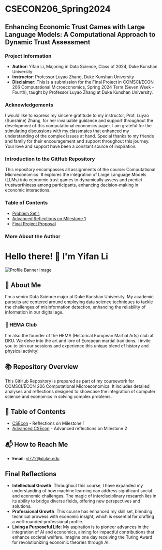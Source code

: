 # CSECON206_Spring2024
## Enhancing Economic Trust Games with Large Language Models: A Computational Approach to Dynamic Trust Assessment

### Project Information
- **Author**: Yifan Li, Majoring in Data Science, Class of 2024, Duke Kunshan University
- **Instructor**: Professor Luyao Zhang, Duke Kunshan University
- **Disclaimer**: This is a submission for the Final Project in COMSCI/ECON 206 Computational Microeconomics, Spring 2024 Term (Seven Week - Fourth), taught by Professor Luyao Zhang at Duke Kunshan University.

### Acknowledgements
I would like to express my sincere gratitude to my instructor, Prof. Luyao (Sunshine) Zhang, for her invaluable guidance and support throughout the development of this computational economics paper. I am grateful for the stimulating discussions with my classmates that enhanced my understanding of the complex issues at hand. Special thanks to my friends and family for their encouragement and support throughout this journey. Your love and support have been a constant source of inspiration.

### Introduction to the GitHub Repository
This repository encompasses all assignments of the course: Computational Microeconomics. It explores the integration of Large Language Models (LLMs) into economic trust games to dynamically assess and predict trustworthiness among participants, enhancing decision-making in economic interactions.

### Table of Contents
- [Problem Set 1](/CSEcon)
- [Advanced Reflections on Milestone 1](/Advanced_CSEcon)
- [Final Project Proposal](/Proposal)

### More About the Author


# Hello there! 🌟 I'm Yifan Li

![Profile Banner Image](https://github.com/usernameavalible/CS206-Computational-Microeconomics/blob/main/498603743923548540.jpg)

## 🚀 About Me
I'm a senior Data Science major at Duke Kunshan University. My academic pursuits are centered around employing data science techniques to tackle the challenges of misinformation detection, enhancing the reliability of information in our digital age.

### 🏹 HEMA Club
I'm also the founder of the HEMA (Historical European Martial Arts) club at DKU. We delve into the art and lore of European martial traditions. I invite you to join our sessions and experience this unique blend of history and physical activity!

## 📚 Repository Overview
This GitHub Repository is prepared as part of my coursework for COMSCI/ECON 206 Computational Microeconomics. It includes detailed analyses and reflections designed to showcase the integration of computer science and economics in solving complex problems.

## 📖 Table of Contents
- [CSEcon](/CSEcon/README.md) - Reflections on Milestone 1
- [Advanced CSEcon](/Advance_CSEcon/README.md) - Advanced reflections on Milestone 2

## 📬 How to Reach Me
- **Email**: [yl772@duke.edu](mailto:yl772@duke.edu)

## Final Reflections
- **Intellectual Growth**: Throughout this course, I have expanded my understanding of how machine learning can address significant social and economic challenges. The magic of interdisciplinary research lies in its ability to bridge diverse fields, offering new perspectives and solutions.
- **Professional Growth**: This course has enhanced my skill set, blending technical prowess with economic insight, which is essential for crafting a well-rounded professional profile.
- **Living a Purposeful Life**: My aspiration is to pioneer advances in the integration of AI and economics, aiming for impactful contributions that enhance societal welfare. Imagine one day receiving the Turing Award for revolutionizing economic theories through AI.

